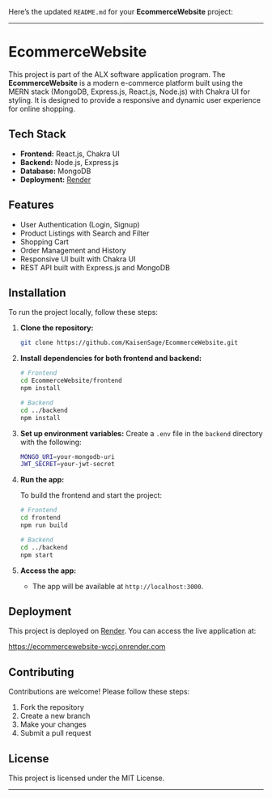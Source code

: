 Here’s the updated `README.md` for your **EcommerceWebsite** project:

---

# EcommerceWebsite

This project is part of the ALX software application program. The **EcommerceWebsite** is a modern e-commerce platform built using the MERN stack (MongoDB, Express.js, React.js, Node.js) with Chakra UI for styling. It is designed to provide a responsive and dynamic user experience for online shopping.

## Tech Stack

- **Frontend:** React.js, Chakra UI
- **Backend:** Node.js, Express.js
- **Database:** MongoDB
- **Deployment:** [Render](https://render.com/)

## Features

- User Authentication (Login, Signup)
- Product Listings with Search and Filter
- Shopping Cart
- Order Management and History
- Responsive UI built with Chakra UI
- REST API built with Express.js and MongoDB

## Installation

To run the project locally, follow these steps:

1. **Clone the repository:**
   ```bash
   git clone https://github.com/KaisenSage/EcommerceWebsite.git
   ```

2. **Install dependencies for both frontend and backend:**
   ```bash
   # Frontend
   cd EcommerceWebsite/frontend
   npm install

   # Backend
   cd ../backend
   npm install
   ```

3. **Set up environment variables:**
   Create a `.env` file in the `backend` directory with the following:

   ```bash
   MONGO_URI=your-mongodb-uri
   JWT_SECRET=your-jwt-secret
   ```

4. **Run the app:**

   To build the frontend and start the project:

   ```bash
   # Frontend
   cd frontend
   npm run build

   # Backend
   cd ../backend
   npm start
   ```

5. **Access the app:**
   - The app will be available at `http://localhost:3000`.

## Deployment

This project is deployed on [Render](https://render.com/). You can access the live application at:

https://ecommercewebsite-wccj.onrender.com

## Contributing

Contributions are welcome! Please follow these steps:

1. Fork the repository
2. Create a new branch
3. Make your changes
4. Submit a pull request

## License

This project is licensed under the MIT License.

---
